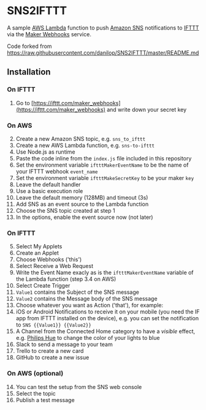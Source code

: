 # SNS2IFTTT

A sample [AWS Lambda](https://aws.amazon.com/lambda/) function to push [Amazon SNS](https://aws.amazon.com/sns/) notifications to [IFTTT](https://ifttt.com) via the [Maker Webhooks](https://ifttt.com/maker_webhooks) service.

Code forked from https://raw.githubusercontent.com/danilop/SNS2IFTTT/master/README.md

## Installation

### On IFTTT

1. Go to [https://ifttt.com/maker_webhooks](https://ifttt.com/maker_webhooks) and write down your secret key

### On AWS

2. Create a new Amazon SNS topic, e.g. `sns_to_ifttt`
3. Create a new AWS Lambda function, e.g. `sns-to-ifttt`
  1. Use Node.js as runtime
  2. Paste the code inline from the `index.js` file included in this repository
  3. Set the environment variable `iftttMakerEventName` to be the name of your IFTTT webhook `event_name`
  4. Set the environment variable `iftttMakeSecretKey` to be your maker `key`
  5. Leave the default handler
  6. Use a basic execution role
  7. Leave the default memory (128MB) and timeout (3s)
4. Add SNS as an event source to the Lambda function
  1. Choose the SNS topic created at step 1
  2. In the options, enable the event source now (not later)

### On IFTTT

5. Select My Applets
6. Create an Applet
7. Choose Webhooks ('this')
8. Select Receive a Web Request
9. Write the Event Name exacly as is the `iftttMakerEventName` variable of the Lambda function (step 3.4 on AWS)
10. Select Create Trigger
11. `Value1` contains the Subject of the SNS message
12. `Value2` contains the Message body of the SNS message
13. Choose whatever you want as Action ('that'), for example:
  1. iOS or Android Notifications to receive it on your mobile (you need the IF app from IFTTT installed on the device), e.g. you can set the notification to `SNS {{Value1}} {{Value2}}`
  2. A Channel from the Connected Home category to have a *visible* effect, e.g. [Philips Hue](https://ifttt.com/hue) to change the color of your lights to blue
  3. Slack to send a message to your team
  4. Trello to create a new card
  5. GitHub to create a new issue

### On AWS (optional)

14. You can test the setup from the SNS web console
  1. Select the topic
  2. Publish a test message



